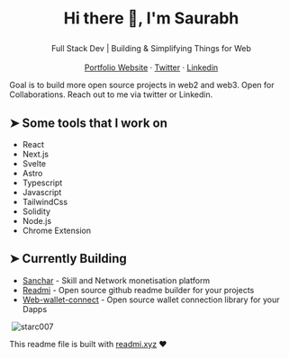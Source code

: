# <p align="center">Hi there 👋, I'm Saurabh</p>
<p align="center">
  Full Stack Dev | Building & Simplifying Things for Web
    <br />
    <br />
    <a href="https://saura3h.xyz" target="_blank">Portfolio Website</a>
    ·
    <a href="https://twitter.com/saurra3h" target="_blank">Twitter</a>
    ·
    <a href="https://linkedin.com/in/starc007" target="_blank">Linkedin</a>
  </p>

Goal is to build more open source projects in web2 and web3. Open for Collaborations. Reach out to me via twitter or Linkedin.
    
## ➤ Some tools that I work on
- React
- Next.js
- Svelte
- Astro
- Typescript
- Javascript
- TailwindCss
- Solidity
- Node.js
- Chrome Extension

## ➤ Currently Building
- [Sanchar](https://sanchar.xyz) - Skill and Network monetisation platform
- [Readmi](https://readmi.xyz) - Open source github readme builder for your projects
- [Web-wallet-connect](https://github.com/starc007/web3-wallet-connect) - Open source wallet connection library for your Dapps

<p>&nbsp;<img src="https://github-readme-stats.vercel.app/api?username=starc007&show_icons=true&locale=en" alt="starc007" /></p>
    

This readme file is built with [readmi.xyz](https://readmi.xyz) ❤️
